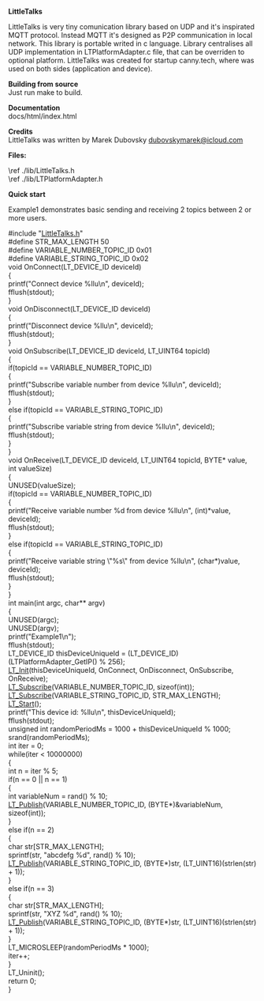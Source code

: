 <b>LittleTalks</b>
<p>
LittleTalks is very tiny comunication library based on UDP and it's inspirated MQTT protocol.
Instead MQTT it's designed as P2P communication in local network.
This library is portable writed in c language.
Library centralises all UDP implementation in LTPlatformAdapter.c file, that can be overriden to optional platform.
LittleTalks was created for startup canny.tech, where was used on both sides (application and device).
</p>

<b>Building from source</b><br/>
Just run make to build.<br/>

<b>Documentation</b><br/>
docs/html/index.html<br/>

<b>Credits</b><br/>
LittleTalks was written by Marek Dubovsky dubovskymarek@icloud.com<br/>

<b>Files:</b>

\ref ./lib/LittleTalks.h<br/>
\ref ./lib/LTPlatformAdapter.h<br/>

<b>Quick start</b>
<p>Example1 demonstrates basic sending and receiving 2 topics between 2 or more users.</p>
<div class="fragment"><div class="line"></div><div class="line"><span class="preprocessor">#include &quot;<a class="code" href="_little_talks_8h.html">LittleTalks.h</a>&quot;</span></div><div class="line"></div><div class="line"><span class="preprocessor">#define STR_MAX_LENGTH               50</span></div><div class="line"><span class="preprocessor">#define VARIABLE_NUMBER_TOPIC_ID       0x01</span></div><div class="line"><span class="preprocessor">#define VARIABLE_STRING_TOPIC_ID       0x02</span></div><div class="line"></div><div class="line"><span class="keywordtype">void</span> OnConnect(LT_DEVICE_ID deviceId)</div><div class="line">{</div><div class="line">    printf(<span class="stringliteral">&quot;Connect device %llu\n&quot;</span>, deviceId);</div><div class="line">    fflush(stdout);</div><div class="line">}</div><div class="line"><span class="keywordtype">void</span> OnDisconnect(LT_DEVICE_ID deviceId)</div><div class="line">{</div><div class="line">    printf(<span class="stringliteral">&quot;Disconnect device %llu\n&quot;</span>, deviceId);</div><div class="line">    fflush(stdout);</div><div class="line">}</div><div class="line"><span class="keywordtype">void</span> OnSubscribe(LT_DEVICE_ID deviceId, LT_UINT64 topicId)</div><div class="line">{</div><div class="line">    <span class="keywordflow">if</span>(topicId == VARIABLE_NUMBER_TOPIC_ID)</div><div class="line">    {</div><div class="line">        printf(<span class="stringliteral">&quot;Subscribe variable number from device %llu\n&quot;</span>, deviceId);</div><div class="line">        fflush(stdout);</div><div class="line">    }</div><div class="line">    <span class="keywordflow">else</span> <span class="keywordflow">if</span>(topicId == VARIABLE_STRING_TOPIC_ID)</div><div class="line">    {</div><div class="line">        printf(<span class="stringliteral">&quot;Subscribe variable string from device %llu\n&quot;</span>, deviceId);</div><div class="line">        fflush(stdout);</div><div class="line">    }</div><div class="line">}</div><div class="line"><span class="keywordtype">void</span> OnReceive(LT_DEVICE_ID deviceId, LT_UINT64 topicId, BYTE* value, <span class="keywordtype">int</span> valueSize)</div><div class="line">{</div><div class="line">    UNUSED(valueSize);</div><div class="line"></div><div class="line">    <span class="keywordflow">if</span>(topicId == VARIABLE_NUMBER_TOPIC_ID)</div><div class="line">    {</div><div class="line">        printf(<span class="stringliteral">&quot;Receive variable number %d from device %llu\n&quot;</span>, (<span class="keywordtype">int</span>)*value, deviceId);</div><div class="line">        fflush(stdout);</div><div class="line">    }</div><div class="line">    <span class="keywordflow">else</span> <span class="keywordflow">if</span>(topicId == VARIABLE_STRING_TOPIC_ID)</div><div class="line">    {</div><div class="line">        printf(<span class="stringliteral">&quot;Receive variable string \&quot;%s\&quot; from device %llu\n&quot;</span>, (<span class="keywordtype">char</span>*)value,  deviceId);</div><div class="line">        fflush(stdout);</div><div class="line">    }</div><div class="line">}</div><div class="line"></div><div class="line"><span class="keywordtype">int</span> main(<span class="keywordtype">int</span> argc, <span class="keywordtype">char</span>** argv)</div><div class="line">{</div><div class="line">    UNUSED(argc);</div><div class="line">    UNUSED(argv);</div><div class="line"></div><div class="line">    printf(<span class="stringliteral">&quot;Example1\n&quot;</span>);</div><div class="line">    fflush(stdout);</div><div class="line"></div><div class="line">    LT_DEVICE_ID thisDeviceUniqueId = (LT_DEVICE_ID)(LTPlatformAdapter_GetIP() % 256);</div><div class="line"></div><div class="line">    <a class="code" href="_little_talks_8h.html#a193a6958e527dcd7e4f7fe6f5feb8b56">LT_Init</a>(thisDeviceUniqueId, OnConnect, OnDisconnect, OnSubscribe, OnReceive);</div><div class="line"></div><div class="line">    <a class="code" href="_little_talks_8h.html#a0c96c16a91112543e0397e8af15464d1">LT_Subscribe</a>(VARIABLE_NUMBER_TOPIC_ID, <span class="keyword">sizeof</span>(<span class="keywordtype">int</span>));</div><div class="line">    <a class="code" href="_little_talks_8h.html#a0c96c16a91112543e0397e8af15464d1">LT_Subscribe</a>(VARIABLE_STRING_TOPIC_ID, STR_MAX_LENGTH);</div><div class="line"></div><div class="line">    <a class="code" href="_little_talks_8h.html#a575e1b143c2b750c6a1e7939312eeac9">LT_Start</a>();</div><div class="line"></div><div class="line">    printf(<span class="stringliteral">&quot;This device id: %llu\n&quot;</span>, thisDeviceUniqueId);</div><div class="line">    fflush(stdout);</div><div class="line"></div><div class="line">    <span class="keywordtype">unsigned</span> <span class="keywordtype">int</span> randomPeriodMs = 1000 + thisDeviceUniqueId % 1000;</div><div class="line">    srand(randomPeriodMs);</div><div class="line"></div><div class="line">    <span class="keywordtype">int</span> iter = 0;</div><div class="line">    <span class="keywordflow">while</span>(iter &lt; 10000000)</div><div class="line">    {</div><div class="line">        <span class="keywordtype">int</span> n = iter % 5;</div><div class="line"></div><div class="line">        <span class="keywordflow">if</span>(n == 0 || n == 1)</div><div class="line">        {</div><div class="line">            <span class="keywordtype">int</span> variableNum = rand() % 10;</div><div class="line"></div><div class="line">            <a class="code" href="_little_talks_8h.html#a63c15f8be20448ec5775edacb572fe3a">LT_Publish</a>(VARIABLE_NUMBER_TOPIC_ID, (BYTE*)&amp;variableNum, <span class="keyword">sizeof</span>(<span class="keywordtype">int</span>));</div><div class="line">        }</div><div class="line"></div><div class="line">        <span class="keywordflow">else</span> <span class="keywordflow">if</span>(n == 2)</div><div class="line">        {</div><div class="line">            <span class="keywordtype">char</span> str[STR_MAX_LENGTH];</div><div class="line">            sprintf(str, <span class="stringliteral">&quot;abcdefg %d&quot;</span>, rand() % 10);</div><div class="line">            <a class="code" href="_little_talks_8h.html#a63c15f8be20448ec5775edacb572fe3a">LT_Publish</a>(VARIABLE_STRING_TOPIC_ID, (BYTE*)str, (LT_UINT16)(strlen(str) + 1));</div><div class="line">        }</div><div class="line">        <span class="keywordflow">else</span> <span class="keywordflow">if</span>(n == 3)</div><div class="line">        {</div><div class="line">            <span class="keywordtype">char</span> str[STR_MAX_LENGTH];</div><div class="line">            sprintf(str, <span class="stringliteral">&quot;XYZ %d&quot;</span>, rand() % 10);</div><div class="line">            <a class="code" href="_little_talks_8h.html#a63c15f8be20448ec5775edacb572fe3a">LT_Publish</a>(VARIABLE_STRING_TOPIC_ID, (BYTE*)str, (LT_UINT16)(strlen(str) + 1));</div><div class="line">        }</div><div class="line"></div><div class="line">        LT_MICROSLEEP(randomPeriodMs * 1000);</div><div class="line"></div><div class="line">        iter++;</div><div class="line">    }</div><div class="line"></div><div class="line">    LT_Uninit();</div><div class="line"></div><div class="line">    <span class="keywordflow">return</span> 0;</div><div class="line">}</div><div class="line"></div></div><!-- fragment --></div>

